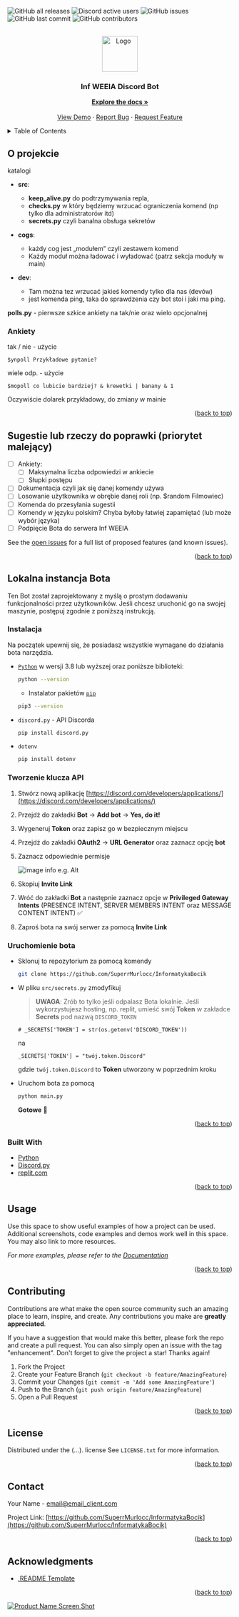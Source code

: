 <div id="top"></div>
<!--
*** Thanks for checking out the Best-README-Template. If you have a suggestion
*** that would make this better, please fork the repo and create a pull request
*** or simply open an issue with the tag "enhancement".
*** Don't forget to give the project a star!
*** Thanks again! Now go create something AMAZING! :D
-->


<!-- PROJECT SHIELDS -->
<!--
*** I'm using markdown "reference style" links for readability.
*** Reference links are enclosed in brackets [ ] instead of parentheses ( ).
*** See the bottom of this document for the declaration of the reference variables
*** for contributors-url, forks-url, etc. This is an optional, concise syntax you may use.
*** https://www.markdownguide.org/basic-syntax/#reference-style-links
-->

![GitHub all releases](https://img.shields.io/github/downloads/SuperrMurlocc/InformatykaBocik/total)
![Discord active users](https://img.shields.io/discord/761150834489688094?label=discord)
![GitHub issues](https://img.shields.io/github/issues/SuperrMurlocc/InformatykaBocik)
![GitHub last commit](https://img.shields.io/github/last-commit/SuperrMurlocc/InformatykaBocik)
![GitHub contributors](https://img.shields.io/github/all-contributors/SuperrMurlocc/InformatykaBocik)

<!-- PROJECT LOGO -->
<br />
<div align="center">
  <a href="https://github.com/SuperrMurlocc/InformatykaBocik">
    <img src="img/logo.png" alt="Logo" width="80" height="80">
  </a>

<h3 align="center">Inf WEEIA Discord Bot</h3>

  <p align="center">
    <a href="https://github.com/SuperrMurlocc/InformatykaBocik"><strong>Explore the docs »</strong></a>
    <br />
    <br />
    <a href="https://github.com/SuperrMurlocc/InformatykaBocik">View Demo</a>
    ·
    <a href="https://github.com/SuperrMurlocc/InformatykaBocik/issues">Report Bug</a>
    ·
    <a href="https://github.com/SuperrMurlocc/InformatykaBocik/issues">Request Feature</a>
  </p>
</div>



<!-- TABLE OF CONTENTS -->
<details>
  <summary>Table of Contents</summary>
  <ol>
    <li>
      <a href="#about-the-project">About The Project</a>
      <ul>
        <li><a href="#built-with">Built With</a></li>
      </ul>
    </li>
    <li>
      <a href="#getting-started">Getting Started</a>
      <ul>
        <li><a href="#prerequisites">Prerequisites</a></li>
        <li><a href="#installation">Installation</a></li>
      </ul>
    </li>
    <li><a href="#usage">Usage</a></li>
    <li><a href="#roadmap">Roadmap</a></li>
    <li><a href="#contributing">Contributing</a></li>
    <li><a href="#license">License</a></li>
    <li><a href="#contact">Contact</a></li>
    <li><a href="#acknowledgments">Acknowledgments</a></li>
  </ol>
</details>


<!-- ABOUT THE PROJECT -->
## O projekcie


katalogi

- **src**:
	- **keep_alive.py** do podtrzymywania repla,
	- **checks.py** w który będziemy wrzucać ograniczenia komend (np tylko dla administratorów itd)
	- **secrets.py** czyli banalna obsługa sekretów

- **cogs**:
	- każdy cog jest „modułem” czyli zestawem komend
	- Każdy moduł można ładować i wyładować (patrz sekcja moduły w main)

- **dev**:
	- Tam można tez wrzucać jakieś komendy tylko dla nas (devów)
	- jest komenda ping, taka do sprawdzenia czy bot stoi i jaki ma ping.

**polls.py** - pierwsze szkice ankiety na tak/nie oraz wielo opcjonalnej


### Ankiety

tak / nie - użycie
```
$ynpoll Przykładowe pytanie?
```
wiele odp. - użycie
```
$mopoll co lubicie bardziej? & krewetki | banany & 1
```

Oczywiście dolarek przykładowy, do zmiany w mainie


<p align="right">(<a href="#top">back to top</a>)</p>


<!-- ROADMAP -->
## Sugestie lub rzeczy do poprawki (priorytet malejący)

- [ ] Ankiety:
	- [ ] Maksymalna liczba odpowiedzi w ankiecie
	- [ ] Słupki postępu

- [ ] Dokumentacja czyli jak się danej komendy używa
- [ ] Losowanie użytkownika w obrębie danej roli (np. $random Filmowiec)
- [ ] Komenda do przesyłania sugestii
- [ ] Komendy w języku polskim? Chyba byłoby łatwiej zapamiętać (lub może wybór języka)
- [ ] Podpięcie Bota do serwera Inf WEEIA

See the [open issues](https://github.com/SuperrMurlocc/InformatykaBocik/issues) for a full list of proposed features (and known issues).

<p align="right">(<a href="#top">back to top</a>)</p>


<!-- GETTING STARTED -->
## Lokalna instancja Bota

Ten Bot został zaprojektowany z myślą o prostym dodawaniu funkcjonalności przez użytkowników. Jeśli chcesz uruchonić go na swojej maszynie, postępuj zgodnie z poniższą instrukcją.

### Instalacja

Na początek upewnij się, że posiadasz wszystkie wymagane do działania bota narzędzia.
* [`Python`](https://www.python.org/downloads/) w wersji 3.8 lub wyższej oraz poniższe biblioteki:
  ```sh
  python --version
  ```

	* Instalator pakietów [`pip`](https://www.odoo.com/forum/help-1/how-to-install-pip-in-python-3-on-ubuntu-18-04-167715)

	```sh
	pip3 --version
	```

* `discord.py` - API Discorda

	```sh
	pip install discord.py
	```

* `dotenv`

	```sh
	pip install dotenv
	```

### Tworzenie klucza API

1. Stwórz nową aplikację [https://discord.com/developers/applications/](https://discord.com/developers/applications/)

2. Przejdź do zakładki **Bot** &rarr; **Add bot** &rarr; **Yes, do it!**

3. Wygeneruj **Token** oraz zapisz go w bezpiecznym miejscu

4. Przejdź do zakładki **OAuth2** &rarr; **URL Generator** oraz zaznacz opcję **bot**

5. Zaznacz odpowiednie permisje 
	
	![image info e.g. Alt](img/permissions.png)

6. Skopiuj **Invite Link**

7. Wróć do zakładki **Bot** a następnie zaznacz opcje w **Privileged Gateway Intents** (PRESENCE INTENT, SERVER MEMBERS INTENT oraz MESSAGE CONTENT INTENT) ✅

8. Zaproś bota na swój serwer za pomocą **Invite Link**

### Uruchomienie bota

- Sklonuj to repozytorium za pomocą komendy

	```sh
	git clone https://github.com/SuperrMurlocc/InformatykaBocik
	```


- W pliku `src/secrets.py` zmodyfikuj
	> **UWAGA**: Zrób to tylko jeśli odpalasz Bota lokalnie. Jeśli wykorzystujesz hosting, np. replit, umieść swój **Token** w zakładce **Secrets** pod nazwą `DISCORD_TOKEN`

	```
    # _SECRETS['TOKEN'] = str(os.getenv('DISCORD_TOKEN'))
	```
	na
	```
	_SECRETS['TOKEN'] = "twój.token.Discord"
	```
	gdzie `twój.token.Discord` to **Token** utworzony w poprzednim kroku


- Uruchom bota za pomocą

	```sh
	python main.py
	```

	**Gotowe** 🎉


<p align="right">(<a href="#top">back to top</a>)</p>


### Built With

* [Python](https://www.python.org/)
* [Discord.py](https://discordpy.readthedocs.io/en/stable/index.html)
* [replit.com](https://replit.com/~)

<p align="right">(<a href="#top">back to top</a>)</p>


<!-- USAGE EXAMPLES -->
## Usage

Use this space to show useful examples of how a project can be used. Additional screenshots, code examples and demos work well in this space. You may also link to more resources.

_For more examples, please refer to the [Documentation](https://example.com)_

<p align="right">(<a href="#top">back to top</a>)</p>


<!-- CONTRIBUTING -->
## Contributing

Contributions are what make the open source community such an amazing place to learn, inspire, and create. Any contributions you make are **greatly appreciated**.

If you have a suggestion that would make this better, please fork the repo and create a pull request. You can also simply open an issue with the tag "enhancement".
Don't forget to give the project a star! Thanks again!

1. Fork the Project
2. Create your Feature Branch (`git checkout -b feature/AmazingFeature`)
3. Commit your Changes (`git commit -m 'Add some AmazingFeature'`)
4. Push to the Branch (`git push origin feature/AmazingFeature`)
5. Open a Pull Request

<p align="right">(<a href="#top">back to top</a>)</p>


<!-- LICENSE -->
## License

Distributed under the (...). license See `LICENSE.txt` for more information.

<p align="right">(<a href="#top">back to top</a>)</p>


<!-- CONTACT -->
## Contact

Your Name - email@email_client.com

Project Link: [https://github.com/SuperrMurlocc/InformatykaBocik](https://github.com/SuperrMurlocc/InformatykaBocik)

<p align="right">(<a href="#top">back to top</a>)</p>



<!-- ACKNOWLEDGMENTS -->
## Acknowledgments

* [.README Template](https://github.com/othneildrew/Best-README-Template)

<p align="right">(<a href="#top">back to top</a>)</p>


<!-- MARKDOWN LINKS & IMAGES -->
<!-- https://www.markdownguide.org/basic-syntax/#reference-style-links -->
[contributors-shield]: https://img.shields.io/github/contributors/SuperrMurlocc/InformatykaBocik.svg?style=for-the-badge
[contributors-url]: https://github.com/SuperrMurlocc/InformatykaBocik/graphs/contributors
[forks-shield]: https://img.shields.io/github/forks/SuperrMurlocc/InformatykaBocik.svg?style=for-the-badge
[forks-url]: https://github.com/SuperrMurlocc/InformatykaBocik/network/members
[stars-shield]: https://img.shields.io/github/stars/SuperrMurlocc/InformatykaBocik.svg?style=for-the-badge
[stars-url]: https://github.com/SuperrMurlocc/InformatykaBocik/stargazers
[issues-shield]: https://img.shields.io/github/issues/SuperrMurlocc/InformatykaBocik.svg?style=for-the-badge
[issues-url]: https://github.com/SuperrMurlocc/InformatykaBocik/issues
[license-shield]: https://img.shields.io/github/license/SuperrMurlocc/InformatykaBocik.svg?style=for-the-badge
[license-url]: https://github.com/SuperrMurlocc/InformatykaBocik/blob/master/LICENSE.txt
[linkedin-shield]: https://img.shields.io/badge/-LinkedIn-black.svg?style=for-the-badge&logo=linkedin&colorB=555
[linkedin-url]: https://linkedin.com/in/linkedin_username
[product-screenshot]: img/screenshot.png

[![Product Name Screen Shot][product-screenshot]](https://example.com)